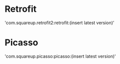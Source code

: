 # Retrofit
'com.squareup.retrofit2:retrofit:(insert latest version)'
# Picasso
'com.squareup.picasso:picasso:(insert latest version)'
